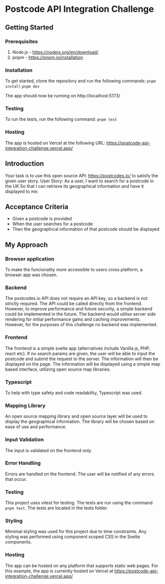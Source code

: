 # Postcode API Integration Challenge

## Getting Started

### Prerequisites

1. Node.js - https://nodejs.org/en/download/
2. pnpm - https://pnpm.io/installation

### Installation

To get started, clone the repository and run the following commands:
`pnpm install`
`pnpm dev`

The app should now be running on http://localhost:5173/

### Testing

To run the tests, run the following command:
`pnpm test`

### Hosting

The app is hosted on Vercel at the following URL: https://postcode-api-integration-challenge.vercel.app/

## Introduction

Your task is to use this open source API: https://postcodes.io/ to satisfy the given user story.
User Story:
As a user,
I want to search for a postcode in the UK
So that I can retrieve its geographical information and have it displayed to me.

## Acceptance Criteria

- Given a postcode is provided
- When the user searches for a postcode
- Then the geographical information of that postcode should be displayed

## My Approach

### Browser application

To make the funcionality more accessible to users cross platform, a browser app was chosen.

### Backend

The postcodes.io API does not require an API key, so a backend is not strictly required. The API could be called directly from the frontend.
However, to improve performance and future security, a simple backend could be implemented in the future. The backend would utilise server side rendering for initial performance gains and caching improvements.
However, for the purposes of this challenge no backend was implemented.

### Frontend

The frontend is a simple svelte app (alternatives include Vanilla js, PHP, react etc). If no search params are given, the user will be able to input the postcode and submit the request to the server. The information will then be displayed on the page.
The information will be displayed using a simple map based interface, utilizing open source map libraries.

### Typescript
To help with type safety and code readability, Typescript was used.

### Mapping Library

An open source mapping library and open source layer will be used to display the geographical information. The library will be chosen based on ease of use and performance.

### Input Validation

The input is validated on the frontend only.

### Error Handling

Errors are handled on the frontend. The user will be notified of any errors that occur.

### Testing

This project uses vitest for testing. The tests are run using the command `pnpm test`. The tests are located in the tests folder.

### Styling
Mimimal styling was used for this project due to time constraints. Any styling was performed using component scoped CSS in the Svelte components.

### Hosting

The app can be hosted on any platform that supports static web pages. For this example, the app is currently hosted on Vercel at https://postcode-api-integration-challenge.vercel.app/
